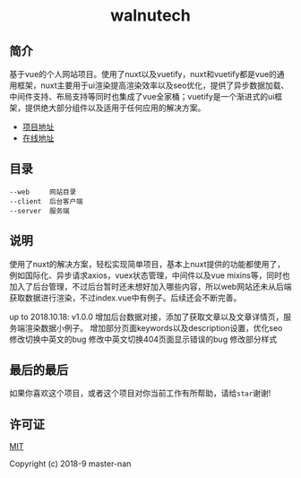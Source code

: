 <h1 align="center">walnutech</h1>

## 简介

基于vue的个人网站项目。使用了nuxt以及vuetify，nuxt和vuetify都是vue的通用框架，nuxt主要用于ui渲染提高渲染效率以及seo优化，提供了异步数据加载、中间件支持、布局支持等同时也集成了vue全家桶；vuetify是一个渐进式的ui框架，提供绝大部分组件以及适用于任何应用的解决方案。

- [项目地址](https://github.com/master-nan/walnutech)
- [在线地址](http://walnutech.com)


## 目录

```
--web     网站目录
--client  后台客户端
--server  服务端
```


## 说明

使用了nuxt的解决方案，轻松实现简单项目，基本上nuxt提供的功能都使用了，例如国际化、异步请求axios，vuex状态管理，中间件以及vue mixins等，同时也加入了后台管理，不过后台暂时还未想好加入哪些内容，所以web网站还未从后端获取数据进行渲染，不过index.vue中有例子。后续还会不断完善。

up to 2018.10.18: v1.0.0
增加后台数据对接，添加了获取文章以及文章详情页，服务端渲染数据小例子。
增加部分页面keywords以及description设置，优化seo
修改切换中英文的bug
修改中英文切换404页面显示错误的bug
修改部分样式



## 最后的最后

如果你喜欢这个项目，或者这个项目对你当前工作有所帮助，请给`star`谢谢!


## 许可证

[MIT](./LICENSE)

Copyright (c) 2018-9 master-nan
